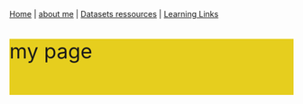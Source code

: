 <html>
<head>
<meta name="viewport" content="width=device-width, initial-scale=1">

</head>
<body>
<nav>
<a href="/index.md/">Home</a> |
<a href="/css/">about me</a> |
<a href="/js/">Datasets ressources</a> |
<a href="/python/">Learning Links</a>
</nav>
<div class="parallax"></div>

<div style="height:100px;background-color:#e6ce1e;font-size:36px">
<p> my page</p>
</div>

<div class="parallax"></div>

</body>
</html>
